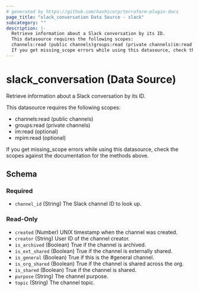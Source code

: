 ```yaml
---
# generated by https://github.com/hashicorp/terraform-plugin-docs
page_title: "slack_conversation Data Source - slack"
subcategory: ""
description: |-
  Retrieve information about a Slack conversation by its ID.
  This datasource requires the following scopes:
  channels:read (public channels)groups:read (private channels)im:read (optional)mpim:read (optional)
  If you get missing_scope errors while using this datasource, check the scopes against the documentation for the methods above.
---
```


# slack_conversation (Data Source)

Retrieve information about a Slack conversation by its ID.

This datasource requires the following scopes:

- channels:read (public channels)
- groups:read (private channels)
- im:read (optional)
- mpim:read (optional)

If you get missing_scope errors while using this datasource, check the scopes against the documentation for the methods above.



<!-- schema generated by tfplugindocs -->
## Schema

### Required

- `channel_id` (String) The Slack channel ID to look up.

### Read-Only

- `created` (Number) UNIX timestamp when the channel was created.
- `creator` (String) User ID of the channel creator.
- `is_archived` (Boolean) True if the channel is archived.
- `is_ext_shared` (Boolean) True if the channel is externally shared.
- `is_general` (Boolean) True if this is the #general channel.
- `is_org_shared` (Boolean) True if the channel is shared across the org.
- `is_shared` (Boolean) True if the channel is shared.
- `purpose` (String) The channel purpose.
- `topic` (String) The channel topic.
